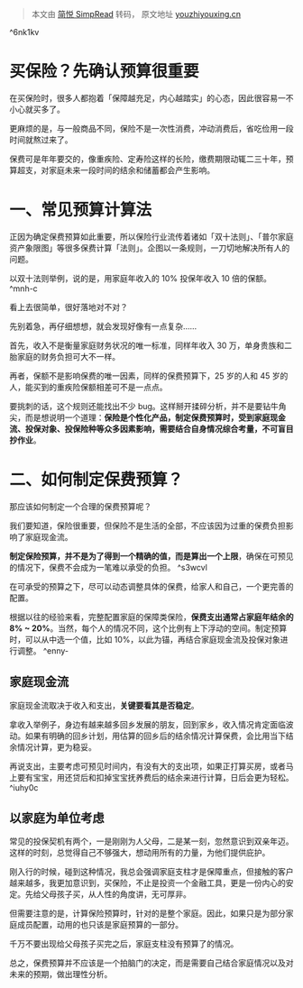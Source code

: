 > 本文由 [简悦 SimpRead](http://ksria.com/simpread/) 转码， 原文地址 [youzhiyouxing.cn](https://youzhiyouxing.cn/n/materials/21)

^6nk1kv

# 买保险？先确认预算很重要
在买保险时，很多人都抱着「保障越充足，内心越踏实」的心态，因此很容易一不小心就买多了。

更麻烦的是，与一般商品不同，保险不是一次性消费，冲动消费后，省吃俭用一段时间就熬过来了。

保费可是年年要交的，像重疾险、定寿险这样的长险，缴费期限动辄二三十年，预算超支，对家庭未来一段时间的结余和储蓄都会产生影响。

# 一、常见预算计算法

正因为确定保费预算如此重要，所以保险行业流传着诸如「双十法则」、「普尔家庭资产象限图」等很多保费计算「法则」。企图以一条规则，一刀切地解决所有人的问题。

以双十法则举例，说的是，用家庭年收入的 10% 投保年收入 10 倍的保额。 ^mnh-c

看上去很简单，很好落地对不对？

先别着急，再仔细想想，就会发现好像有一点复杂……

首先，收入不是衡量家庭财务状况的唯一标准，同样年收入 30 万，单身贵族和二胎家庭的财务负担可大不一样。

再者，保额不是影响保费的唯一因素，同样的保费预算下，25 岁的人和 45 岁的人，能买到的重疾险保额相差可不是一点点。

要挑刺的话，这个规则还能找出不少 bug。这样掰开揉碎分析，并不是要钻牛角尖，而是想说明一个道理：**保险是个性化产品，制定保费预算时，受到家庭现金流、投保对象、投保险种等众多因素影响，需要结合自身情况综合考量，不可盲目抄作业**。

# 二、如何制定保费预算？

那应该如何制定一个合理的保费预算呢？

我们要知道，保险很重要，但保险不是生活的全部，不应该因为过重的保费负担影响了家庭现金流。

**制定保险预算，并不是为了得到一个精确的值，而是算出一个上限**，确保在可预见的情况下，保费不会成为一笔难以承受的负担。  ^s3wcvl

在可承受的预算之下，尽可以动态调整具体的保费，给家人和自己，一个更完善的配置。

根据以往的经验来看，完整配置家庭的保障类保险，**保费支出通常占家庭年结余的 8% ~ 20%**。当然，每个人的情况不同，这个比例有上下浮动的空间。制定预算时，可以从中选一个值，比如 10%，以此为锚，再结合家庭现金流及投保对象进行调整。 ^enny-

## 家庭现金流

家庭现金流取决于收入和支出，**关键要看其是否稳定**。

拿收入举例子，身边有越来越多回乡发展的朋友，回到家乡，收入情况肯定面临波动。如果有明确的回乡计划，用估算的回乡后的结余情况计算保费，会比用当下结余情况计算，更为稳妥。

再说支出，主要考虑可预见时间内，有没有大的支出项，如果正打算买房，或者马上要有宝宝，用还贷后和扣掉宝宝抚养费后的结余来进行计算，日后会更为轻松。 ^iuhy0c

## 以家庭为单位考虑

常见的投保契机有两个，一是刚刚为人父母，二是某一刻，忽然意识到双亲年迈。这样的时刻，总觉得自己不够强大，想动用所有的力量，为他们提供庇护。

刚入行的时候，碰到这种情况，我总会强调家庭支柱才是保障重点，但接触的客户越来越多，我更加意识到，买保险，不止是投资一个金融工具，更是一份内心的安定。先给父母孩子买，从人性的角度讲，无可厚非。

但需要注意的是，计算保险预算时，针对的是整个家庭。因此，如果只是为部分家庭成员配置，动用的也只该是家庭预算的一部分。

千万不要出现给父母孩子买完之后，家庭支柱没有预算了的情况。

总之，保费预算并不应该是一个拍脑门的决定，而是需要自己结合家庭情况以及对未来的预期，做出理性分析。